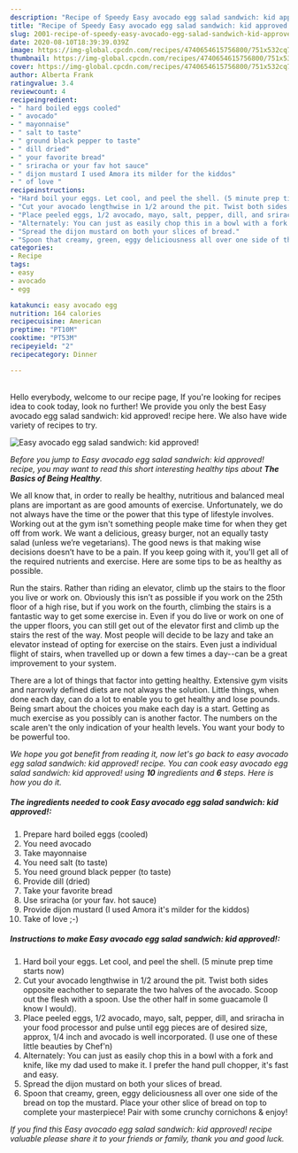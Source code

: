 ```yaml
---
description: "Recipe of Speedy Easy avocado egg salad sandwich: kid approved!"
title: "Recipe of Speedy Easy avocado egg salad sandwich: kid approved!"
slug: 2001-recipe-of-speedy-easy-avocado-egg-salad-sandwich-kid-approved
date: 2020-08-10T18:39:39.039Z
image: https://img-global.cpcdn.com/recipes/4740654615756800/751x532cq70/easy-avocado-egg-salad-sandwich-kid-approved-recipe-main-photo.jpg
thumbnail: https://img-global.cpcdn.com/recipes/4740654615756800/751x532cq70/easy-avocado-egg-salad-sandwich-kid-approved-recipe-main-photo.jpg
cover: https://img-global.cpcdn.com/recipes/4740654615756800/751x532cq70/easy-avocado-egg-salad-sandwich-kid-approved-recipe-main-photo.jpg
author: Alberta Frank
ratingvalue: 3.4
reviewcount: 4
recipeingredient:
- " hard boiled eggs cooled"
- " avocado"
- " mayonnaise"
- " salt to taste"
- " ground black pepper to taste"
- " dill dried"
- " your favorite bread"
- " sriracha or your fav hot sauce"
- " dijon mustard I used Amora its milder for the kiddos"
- " of love "
recipeinstructions:
- "Hard boil your eggs. Let cool, and peel the shell. (5 minute prep time starts now)"
- "Cut your avocado lengthwise in 1/2 around the pit. Twist both sides opposite eachother to separate the two halves of the avocado. Scoop out the flesh with a spoon. Use the other half in some guacamole (I know I would)."
- "Place peeled eggs, 1/2 avocado, mayo, salt, pepper, dill, and sriracha in your food processor and pulse until egg pieces are of desired size, approx, 1/4 inch and avocado is well incorporated. (I use one of these little beauties by Chef&#39;n)"
- "Alternately: You can just as easily chop this in a bowl with a fork and knife, like my dad used to make it. I prefer the hand pull chopper, it&#39;s fast and easy."
- "Spread the dijon mustard on both your slices of bread."
- "Spoon that creamy, green, eggy deliciousness all over one side of the bread on top the mustard. Place your other slice of bread on top to complete your masterpiece! Pair with some crunchy cornichons &amp; enjoy!"
categories:
- Recipe
tags:
- easy
- avocado
- egg

katakunci: easy avocado egg 
nutrition: 164 calories
recipecuisine: American
preptime: "PT10M"
cooktime: "PT53M"
recipeyield: "2"
recipecategory: Dinner

---
```

<br>
Hello everybody, welcome to our recipe page, If you're looking for recipes idea to cook today, look no further! We provide you only the best Easy avocado egg salad sandwich: kid approved! recipe here. We also have wide variety of recipes to try.
<br>


![Easy avocado egg salad sandwich: kid approved!](https://img-global.cpcdn.com/recipes/4740654615756800/751x532cq70/easy-avocado-egg-salad-sandwich-kid-approved-recipe-main-photo.jpg)

<i>Before you jump to Easy avocado egg salad sandwich: kid approved! recipe, you may want to read this short interesting healthy tips about <strong>The Basics of Being Healthy</strong>.</i>

We all know that, in order to really be healthy, nutritious and balanced meal plans are important as are good amounts of exercise. Unfortunately, we do not always have the time or the power that this type of lifestyle involves. Working out at the gym isn't something people make time for when they get off from work. We want a delicious, greasy burger, not an equally tasty salad (unless we’re vegetarians). The good news is that making wise decisions doesn’t have to be a pain. If you keep going with it, you'll get all of the required nutrients and exercise. Here are some tips to be as healthy as possible.

Run the stairs. Rather than riding an elevator, climb up the stairs to the floor you live or work on. Obviously this isn’t as possible if you work on the 25th floor of a high rise, but if you work on the fourth, climbing the stairs is a fantastic way to get some exercise in. Even if you do live or work on one of the upper floors, you can still get out of the elevator first and climb up the stairs the rest of the way. Most people will decide to be lazy and take an elevator instead of opting for exercise on the stairs. Even just a individual flight of stairs, when travelled up or down a few times a day--can be a great improvement to your system. 

There are a lot of things that factor into getting healthy. Extensive gym visits and narrowly defined diets are not always the solution. Little things, when done each day, can do a lot to enable you to get healthy and lose pounds. Being smart about the choices you make each day is a start. Getting as much exercise as you possibly can is another factor. The numbers on the scale aren't the only indication of your health levels. You want your body to be powerful too. 


<i>We hope you got benefit from reading it, now let's go back to easy avocado egg salad sandwich: kid approved! recipe. You can cook easy avocado egg salad sandwich: kid approved! using <strong>10</strong> ingredients and <strong>6</strong> steps. Here is how you do it.
</i>

##### The ingredients needed to cook Easy avocado egg salad sandwich: kid approved!:

1. Prepare  hard boiled eggs (cooled)
1. You need  avocado
1. Take  mayonnaise
1. You need  salt (to taste)
1. You need  ground black pepper (to taste)
1. Provide  dill (dried)
1. Take  your favorite bread
1. Use  sriracha (or your fav. hot sauce)
1. Provide  dijon mustard (I used Amora it&#39;s milder for the kiddos)
1. Take  of love ;-)


##### Instructions to make Easy avocado egg salad sandwich: kid approved!:

1. Hard boil your eggs. Let cool, and peel the shell. (5 minute prep time starts now)
1. Cut your avocado lengthwise in 1/2 around the pit. Twist both sides opposite eachother to separate the two halves of the avocado. Scoop out the flesh with a spoon. Use the other half in some guacamole (I know I would).
1. Place peeled eggs, 1/2 avocado, mayo, salt, pepper, dill, and sriracha in your food processor and pulse until egg pieces are of desired size, approx, 1/4 inch and avocado is well incorporated. (I use one of these little beauties by Chef&#39;n)
1. Alternately: You can just as easily chop this in a bowl with a fork and knife, like my dad used to make it. I prefer the hand pull chopper, it&#39;s fast and easy.
1. Spread the dijon mustard on both your slices of bread.
1. Spoon that creamy, green, eggy deliciousness all over one side of the bread on top the mustard. Place your other slice of bread on top to complete your masterpiece! Pair with some crunchy cornichons &amp; enjoy!


<i>If you find this Easy avocado egg salad sandwich: kid approved! recipe valuable please share it to your friends or family, thank you and good luck.</i>

